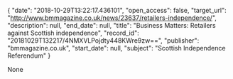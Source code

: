 {
  "date": "2018-10-29T13:22:17.436101", 
  "open_access": false, 
  "target_url": "http://www.bmmagazine.co.uk/news/23637/retailers-independence/", 
  "description": null, 
  "end_date": null, 
  "title": "Business Matters: Retailers against Scottish independence", 
  "record_id": "20181029T132217/4NMXVLPojdty448KWre9zw==", 
  "publisher": "bmmagazine.co.uk", 
  "start_date": null, 
  "subject": "Scottish Independence Referendum"
}

None